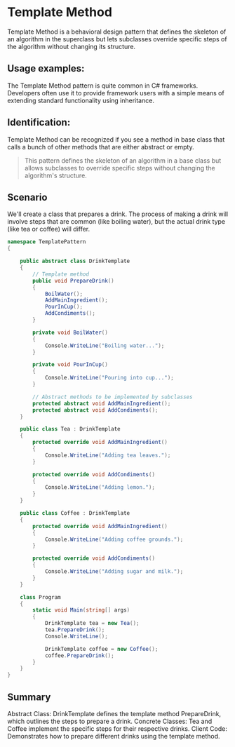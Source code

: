 # **Template Method**

Template Method is a behavioral design pattern that defines the skeleton of an algorithm in the superclass but lets subclasses override specific steps of the algorithm without changing its structure.

## Usage examples:
The Template Method pattern is quite common in C# frameworks. Developers often use it to provide framework users with a simple means of extending standard functionality using inheritance.

## Identification:
Template Method can be recognized if you see a method in base class that calls a bunch of other methods that are either abstract or empty.

> This pattern defines the skeleton of an algorithm in a base class but allows subclasses to override specific steps without changing the algorithm's structure.

## Scenario
We'll create a class that prepares a drink. The process of making a drink will involve steps that are common (like boiling water), but the actual drink type (like tea or coffee) will differ.

```cs
namespace TemplatePattern
{

    public abstract class DrinkTemplate
    {
        // Template method
        public void PrepareDrink()
        {
            BoilWater();
            AddMainIngredient();
            PourInCup();
            AddCondiments();
        }

        private void BoilWater()
        {
            Console.WriteLine("Boiling water...");
        }

        private void PourInCup()
        {
            Console.WriteLine("Pouring into cup...");
        }

        // Abstract methods to be implemented by subclasses
        protected abstract void AddMainIngredient();
        protected abstract void AddCondiments();
    }

    public class Tea : DrinkTemplate
    {
        protected override void AddMainIngredient()
        {
            Console.WriteLine("Adding tea leaves.");
        }

        protected override void AddCondiments()
        {
            Console.WriteLine("Adding lemon.");
        }
    }

    public class Coffee : DrinkTemplate
    {
        protected override void AddMainIngredient()
        {
            Console.WriteLine("Adding coffee grounds.");
        }

        protected override void AddCondiments()
        {
            Console.WriteLine("Adding sugar and milk.");
        }
    }

    class Program
    {
        static void Main(string[] args)
        {
            DrinkTemplate tea = new Tea();
            tea.PrepareDrink();
            Console.WriteLine();

            DrinkTemplate coffee = new Coffee();
            coffee.PrepareDrink();
        }
    }
}
```
## Summary
Abstract Class: DrinkTemplate defines the template method PrepareDrink, which outlines the steps to prepare a drink.
Concrete Classes: Tea and Coffee implement the specific steps for their respective drinks.
Client Code: Demonstrates how to prepare different drinks using the template method.